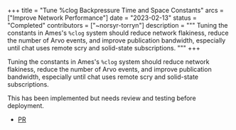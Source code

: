+++
title = "Tune %clog Backpressure Time and Space Constants"
arcs = ["Improve Network Performance"]
date = "2023-02-13"
status = "Completed"
contributors = ["~norsyr-torryn"]
description = """
Tuning the constants in Ames's `%clog` system should reduce network flakiness, reduce the number of Arvo events, and improve publication bandwidth, especially until chat uses remote scry and solid-state subscriptions.
"""
+++

Tuning the constants in Ames's `%clog` system should reduce network flakiness, reduce the number of Arvo events, and improve publication bandwidth, especially until chat uses remote scry and solid-state subscriptions.

This has been implemented but needs review and testing before deployment.

- [PR](https://github.com/urbit/urbit/pull/5827)
